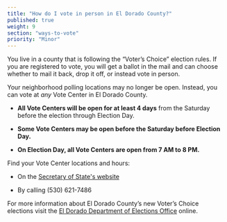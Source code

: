 ```yaml
---
title: "How do I vote in person in El Dorado County?"
published: true
weight: 9
section: "ways-to-vote"
priority: "Minor"
---
```


You live in a county that is following the “Voter’s Choice” election rules. If you are registered to vote, you will get a ballot in the mail and can choose whether to mail it back, drop it off, or instead vote in person.

Your neighborhood polling locations may no longer be open. Instead, you can vote at *any* Vote Center in El Dorado County.   

- **All Vote Centers will be open for at least 4 days** from the Saturday before the election through Election Day.

- **Some Vote Centers may be open before the Saturday before Election Day.**

- **On Election Day, all Vote Centers are open from 7 AM to 8 PM.** 

Find your Vote Center locations and hours:  

- On the [Secretary of State's website](https://caearlyvoting.sos.ca.gov/)

- By calling (530) 621-7486        

For more information about El Dorado County’s new Voter’s Choice elections visit the [El Dorado Department of Elections Office](https://edcgov.us/Government/Elections/Pages/Vote-Centers.aspx) online.
